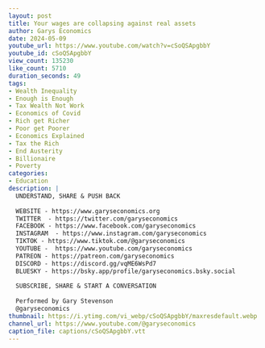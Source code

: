 ```yaml
---
layout: post
title: Your wages are collapsing against real assets
author: Garys Economics
date: 2024-05-09
youtube_url: https://www.youtube.com/watch?v=cSoQSApgbbY
youtube_id: cSoQSApgbbY
view_count: 135230
like_count: 5710
duration_seconds: 49
tags:
- Wealth Inequality
- Enough is Enough
- Tax Wealth Not Work
- Economics of Covid
- Rich get Richer
- Poor get Poorer
- Economics Explained
- Tax the Rich
- End Austerity
- Billionaire
- Poverty
categories:
- Education
description: |
  UNDERSTAND, SHARE & PUSH BACK
  
  WEBSITE - https://www.garyseconomics.org
  TWITTER  - https://twitter.com/garyseconomics
  FACEBOOK - https://www.facebook.com/garyseconomics
  INSTAGRAM  - https://www.instagram.com/garyseconomics
  TIKTOK - https://www.tiktok.com/@garyseconomics
  YOUTUBE -  https://www.youtube.com/garyseconomics
  PATREON - https://patreon.com/garyseconomics
  DISCORD - https://discord.gg/vqME6WsPd7
  BLUESKY - https://bsky.app/profile/garyseconomics.bsky.social
  
  SUBSCRIBE, SHARE & START A CONVERSATION
  
  Performed by Gary Stevenson
  @garyseconomics
thumbnail: https://i.ytimg.com/vi_webp/cSoQSApgbbY/maxresdefault.webp
channel_url: https://www.youtube.com/@garyseconomics
caption_file: captions/cSoQSApgbbY.vtt
---
```

